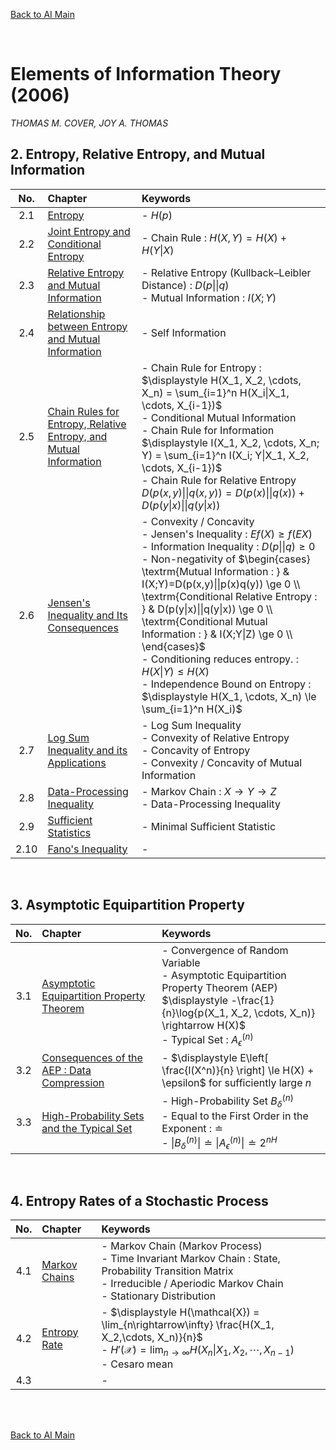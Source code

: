[Back to AI Main](../../README.md)

<br>

# Elements of Information Theory (2006)
*THOMAS M. COVER, JOY A. THOMAS*


## 2. Entropy, Relative Entropy, and Mutual Information
|No.|Chapter|Keywords|
|:-:|:------|:-------|
|2.1|[Entropy](ch02/01/note.md)|- $`H(p)`$|
|2.2|[Joint Entropy and Conditional Entropy](ch02/02/note.md)|- Chain Rule : $`H(X,Y) = H(X) + H(Y\|X)`$|
|2.3|[Relative Entropy and Mutual Information](ch02/03/note.md)|- Relative Entropy (Kullback–Leibler Distance) : $`D(p\|\|q)`$ <br> - Mutual Information : $`I(X;Y)`$|
|2.4|[Relationship between Entropy and Mutual Information](ch02/04/note.md)|- Self Information|
|2.5|[Chain Rules for Entropy, Relative Entropy, and Mutual Information](ch02/05/note.md)|- Chain Rule for Entropy : $`\displaystyle H(X_1, X_2, \cdots, X_n) = \sum_{i=1}^n H(X_i\|X_1, \cdots, X_{i-1})`$ <br>- Conditional Mutual Information <br> - Chain Rule for Information <br> $`\displaystyle I(X_1, X_2, \cdots, X_n; Y) = \sum_{i=1}^n I(X_i; Y\|X_1, X_2, \cdots, X_{i-1})`$ <br> - Chain Rule for Relative Entropy <br> $`D(p(x,y) \|\| q(x,y)) = D(p(x) \|\| q(x)) + D(p(y\|x) \|\| q(y\|x))`$|
|2.6|[Jensen's Inequality and Its Consequences](ch02/06/note.md)|- Convexity / Concavity <br> - Jensen's Inequality : $`Ef(X) \ge f(EX)`$ <br> - Information Inequality : $`D(p\|\|q)\ge0`$ <br> - Non-negativity of $`\begin{cases} \textrm{Mutual Information : } & I(X;Y)=D(p(x,y)\|\|p(x)q(y)) \ge 0 \\ \textrm{Conditional Relative Entropy : } & D(p(y\|x)\|\|q(y\|x)) \ge 0 \\ \textrm{Conditional Mutual Information : } & I(X;Y\|Z) \ge 0 \\ \end{cases}`$ <br> - Conditioning reduces entropy. : $`H(X\|Y) \le H(X)`$ <br> - Independence Bound on Entropy : $`\displaystyle H(X_1, \cdots, X_n) \le \sum_{i=1}^n H(X_i)`$|
|2.7|[Log Sum Inequality and its Applications](ch02/07/note.md)|- Log Sum Inequality <br> - Convexity of Relative Entropy <br> - Concavity of Entropy <br> - Convexity / Concavity of Mutual Information|
|2.8|[Data-Processing Inequality](ch02/08/note.md)|- Markov Chain : $`X\rightarrow Y \rightarrow Z`$ <br> - Data-Processing Inequality|
|2.9|[Sufficient Statistics](ch02/09/note.md)|- Minimal Sufficient Statistic|
|2.10|[Fano's Inequality](ch02/10/note.md)|- |

<br>

## 3. Asymptotic Equipartition Property
|No.|Chapter|Keywords|
|:-:|:------|:-------|
|3.1|[Asymptotic Equipartition Property Theorem](ch03/01/note.md)|- Convergence of Random Variable<br>- Asymptotic Equipartition Property Theorem (AEP) <br>$`\displaystyle -\frac{1}{n}\log{p(X_1, X_2, \cdots, X_n)} \rightarrow H(X)`$  <br> - Typical Set : $`A_\epsilon^{(n)}`$|
|3.2|[Consequences of the AEP : Data Compression](ch03/02/note.md)|- $`\displaystyle E\left[ \frac{l(X^n)}{n} \right] \le H(X) + \epsilon`$ for sufficiently large $`n`$|
|3.3|[High-Probability Sets and the Typical Set](ch03/03/note.md)|- High-Probability Set $`B_\delta^{(n)}`$ <br> - Equal to the First Order in the Exponent : $`\doteq`$ <br> - $`\left\| B_\delta^{(n)} \right\| \doteq \left\|A_\epsilon^{(n)} \right\| \doteq 2^{nH}`$|

<br>

## 4. Entropy Rates of a Stochastic Process
|No.|Chapter|Keywords|
|:-:|:------|:-------|
|4.1|[Markov Chains](ch04/01/note.md)|- Markov Chain (Markov Process) <br> - Time Invariant Markov Chain : State, Probability Transition Matrix <br> - Irreducible / Aperiodic Markov Chain <br> - Stationary Distribution|
|4.2|[Entropy Rate](ch04/02/note.md)|- $`\displaystyle H(\mathcal{X}) = \lim_{n\rightarrow\infty} \frac{H(X_1, X_2,\cdots, X_n)}{n}`$ <br> - $`\displaystyle H'(\mathcal{X}) = \lim_{n\rightarrow\infty} H(X_n\|X_1, X_2,\cdots, X_{n-1})`$ <br> - Cesaro mean|
|4.3|[](ch04/03/note.md)|- |



<br><br>

[Back to AI Main](../../README.md)